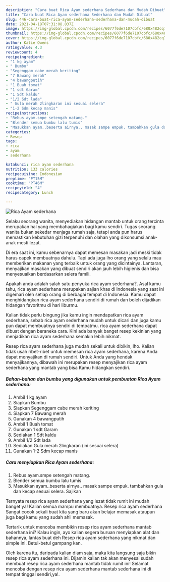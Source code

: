 ```yaml
---
description: "Cara buat Rica Ayam sederhana Sederhana dan Mudah Dibuat"
title: "Cara buat Rica Ayam sederhana Sederhana dan Mudah Dibuat"
slug: 446-cara-buat-rica-ayam-sederhana-sederhana-dan-mudah-dibuat
date: 2021-04-18T07:31:08.837Z
image: https://img-global.cpcdn.com/recipes/6077f6de7107cbfc/680x482cq70/rica-ayam-sederhana-foto-resep-utama.jpg
thumbnail: https://img-global.cpcdn.com/recipes/6077f6de7107cbfc/680x482cq70/rica-ayam-sederhana-foto-resep-utama.jpg
cover: https://img-global.cpcdn.com/recipes/6077f6de7107cbfc/680x482cq70/rica-ayam-sederhana-foto-resep-utama.jpg
author: Katie Owens
ratingvalue: 4.3
reviewcount: 4
recipeingredient:
- "1 kg ayam"
- " Bumbu"
- "Segenggam cabe merah keriting"
- "7 Bawang merah"
- "4 bawangputih"
- "1 Buah tomat"
- "1 sdt Garam"
- "1 Sdt kaldu"
- "1/2 Sdt lada"
- " Gula merah 2lingkaran ini sesuai selera"
- "1-2 Sdm kecap manis"
recipeinstructions:
- "Rebus ayam.smpe setengah matang."
- "Blender semua bumbu lalu tumis"
- "Masukkan ayam..beserta airnya.. masak sampe empuk. tambahkan gula dan kecap sesuai selera. Sajikan"
categories:
- Resep
tags:
- rica
- ayam
- sederhana

katakunci: rica ayam sederhana 
nutrition: 133 calories
recipecuisine: Indonesian
preptime: "PT15M"
cooktime: "PT46M"
recipeyield: "4"
recipecategory: Lunch

---
```



![Rica Ayam sederhana](https://img-global.cpcdn.com/recipes/6077f6de7107cbfc/680x482cq70/rica-ayam-sederhana-foto-resep-utama.jpg)

Selaku seorang wanita, menyediakan hidangan mantab untuk orang tercinta merupakan hal yang membahagiakan bagi kamu sendiri. Tugas seorang  wanita bukan sekedar menjaga rumah saja, tetapi anda pun harus memastikan kebutuhan gizi terpenuhi dan olahan yang dikonsumsi anak-anak mesti lezat.

Di era  saat ini, kamu sebenarnya dapat memesan masakan jadi meski tidak harus capek membuatnya dahulu. Tapi ada juga lho orang yang selalu mau memberikan makanan yang terbaik untuk orang yang dicintainya. Lantaran, menyajikan masakan yang dibuat sendiri akan jauh lebih higienis dan bisa menyesuaikan berdasarkan selera famili. 



Apakah anda adalah salah satu penyuka rica ayam sederhana?. Asal kamu tahu, rica ayam sederhana merupakan sajian khas di Indonesia yang saat ini digemari oleh setiap orang di berbagai tempat di Indonesia. Kamu dapat menghidangkan rica ayam sederhana sendiri di rumah dan boleh dijadikan hidangan favoritmu di hari liburmu.

Kalian tidak perlu bingung jika kamu ingin mendapatkan rica ayam sederhana, sebab rica ayam sederhana mudah untuk dicari dan juga kamu pun dapat membuatnya sendiri di tempatmu. rica ayam sederhana dapat dibuat dengan beraneka cara. Kini ada banyak banget resep kekinian yang menjadikan rica ayam sederhana semakin lebih nikmat.

Resep rica ayam sederhana juga mudah sekali untuk dibikin, lho. Kalian tidak usah ribet-ribet untuk memesan rica ayam sederhana, karena Anda dapat menyajikan di rumah sendiri. Untuk Anda yang hendak menyajikannya, dibawah ini merupakan resep menyajikan rica ayam sederhana yang mantab yang bisa Kamu hidangkan sendiri.

<!--inarticleads1-->

##### Bahan-bahan dan bumbu yang digunakan untuk pembuatan Rica Ayam sederhana:

1. Ambil 1 kg ayam
1. Siapkan  Bumbu
1. Siapkan Segenggam cabe merah keriting
1. Siapkan 7 Bawang merah
1. Gunakan 4 bawangputih
1. Ambil 1 Buah tomat
1. Gunakan 1 sdt Garam
1. Sediakan 1 Sdt kaldu
1. Ambil 1/2 Sdt lada
1. Sediakan  Gula merah 2lingkaran (ini sesuai selera)
1. Gunakan 1-2 Sdm kecap manis




<!--inarticleads2-->

##### Cara menyiapkan Rica Ayam sederhana:

1. Rebus ayam.smpe setengah matang.
1. Blender semua bumbu lalu tumis
1. Masukkan ayam..beserta airnya.. masak sampe empuk. tambahkan gula dan kecap sesuai selera. Sajikan




Ternyata resep rica ayam sederhana yang lezat tidak rumit ini mudah banget ya! Kalian semua mampu membuatnya. Resep rica ayam sederhana Sangat cocok sekali buat kita yang baru akan belajar memasak ataupun juga bagi kamu yang sudah ahli memasak.

Tertarik untuk mencoba membikin resep rica ayam sederhana mantab sederhana ini? Kalau ingin, ayo kalian segera buruan menyiapkan alat dan bahannya, lantas buat deh Resep rica ayam sederhana yang nikmat dan simple ini. Betul-betul gampang kan. 

Oleh karena itu, daripada kalian diam saja, maka kita langsung saja bikin resep rica ayam sederhana ini. Dijamin kalian tak akan menyesal sudah membuat resep rica ayam sederhana mantab tidak rumit ini! Selamat mencoba dengan resep rica ayam sederhana mantab sederhana ini di tempat tinggal sendiri,ya!.

